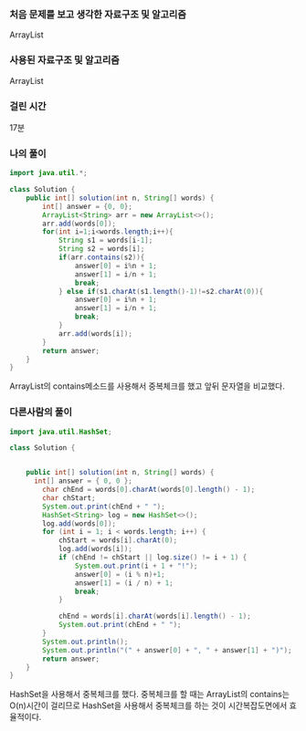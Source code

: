 ### 처음 문제를 보고 생각한 자료구조 및 알고리즘

ArrayList

### 사용된 자료구조 및 알고리즘

ArrayList

### 걸린 시간

17분

### 나의 풀이

```java
import java.util.*;

class Solution {
    public int[] solution(int n, String[] words) {
        int[] answer = {0, 0};
        ArrayList<String> arr = new ArrayList<>();
        arr.add(words[0]);
        for(int i=1;i<words.length;i++){
            String s1 = words[i-1];
            String s2 = words[i];
            if(arr.contains(s2)){
                answer[0] = i%n + 1;
                answer[1] = i/n + 1;
                break;
            } else if(s1.charAt(s1.length()-1)!=s2.charAt(0)){
                answer[0] = i%n + 1;
                answer[1] = i/n + 1;
                break;
            }
            arr.add(words[i]);
        }
        return answer;
    }
}
```

ArrayList의 contains메소드를 사용해서 중복체크를 했고 앞뒤 문자열을 비교했다.

### 다른사람의 풀이

```java
import java.util.HashSet;

class Solution {


    public int[] solution(int n, String[] words) {
      int[] answer = { 0, 0 };
        char chEnd = words[0].charAt(words[0].length() - 1);
        char chStart;
        System.out.print(chEnd + " ");
        HashSet<String> log = new HashSet<>();
        log.add(words[0]);
        for (int i = 1; i < words.length; i++) {
            chStart = words[i].charAt(0);
            log.add(words[i]);
            if (chEnd != chStart || log.size() != i + 1) {
                System.out.print(i + 1 + "!");
                answer[0] = (i % n)+1;
                answer[1] = (i / n) + 1;
                break;
            }

            chEnd = words[i].charAt(words[i].length() - 1);
            System.out.print(chEnd + " ");
        }
        System.out.println();
        System.out.println("(" + answer[0] + ", " + answer[1] + ")");
        return answer;
    }
}
```

HashSet을 사용해서 중복체크를 했다. 중복체크를 할 때는 ArrayList의 contains는 O(n)시간이 걸리므로 HashSet을 사용해서 중복체크를 하는 것이 시간복잡도면에서 효율적이다.
